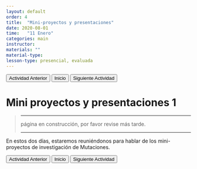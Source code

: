 ```yaml
---
layout: default
order: 4
title:  "Mini-proyectos y presentaciones"
date: 2020-08-01
time:   "11 Enero"
categories: main
instructor: 
materials: ""
material-type:
lesson-type: presencial, evaluada
---
```


<a href="https://pesalerno.github.io/genetica2021/main/2020/08/01/3_mutaciones.html"><button>Actividad Anterior</button></a>		<a href="https://pesalerno.github.io/genetica2021/"><button>Inicio</button></a>    <a href="https://pesalerno.github.io/genetica2021/main/2020/08/01/4_herencia-2.html"><button>Siguiente Actividad</button></a>

# Mini proyectos y presentaciones 1

>---------------------
> página en construcción, por favor revise más tarde. 
>
> ----------------------
> 

En estos dos días, estaremos reuniéndonos para hablar de los mini-proyectos de investigación de Mutaciones. 



<a href="https://pesalerno.github.io/genetica2021/main/2020/08/01/3_mutaciones.html"><button>Actividad Anterior</button></a>		<a href="https://pesalerno.github.io/genetica2021/"><button>Inicio</button></a>    <a href="https://pesalerno.github.io/genetica2021/main/2020/08/01/4_herencia-2.html"><button>Siguiente Actividad</button></a>
